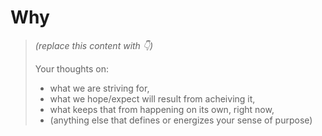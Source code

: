 # Why

> _(replace this content with :point_down:)_
> 
> Your thoughts on:
> - what we are striving for,
> - what we hope/expect will result from acheiving it,
> - what keeps that from happening on its own, right now,
> - (anything else that defines or energizes your sense of purpose)
